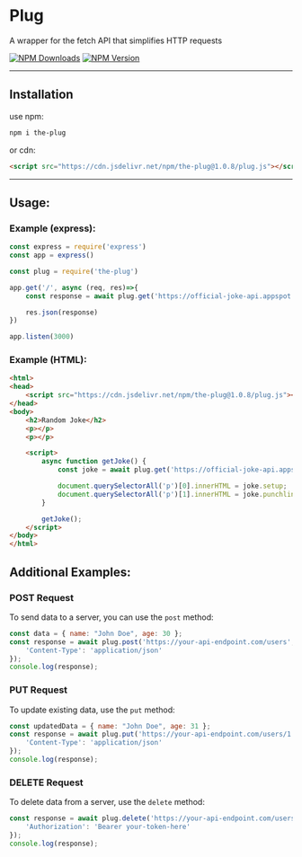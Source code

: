 # Plug

A wrapper for the fetch API that simplifies HTTP requests 

[![NPM Downloads](https://badgen.net/npm/dm/the-plug)](https://npmcharts.com/compare/the-plug?minimal=true)
[![NPM Version](https://badgen.net/npm/v/the-plug)](https://npmjs.org/package/the-plug)

---

## Installation

use npm: 
```bash
npm i the-plug
```
or cdn:
```html
<script src="https://cdn.jsdelivr.net/npm/the-plug@1.0.8/plug.js"></script>
```

---

## Usage:

### Example (express):

```javascript
const express = require('express')
const app = express()

const plug = require('the-plug')

app.get('/', async (req, res)=>{
    const response = await plug.get('https://official-joke-api.appspot.com/random_joke')

    res.json(response)
})

app.listen(3000)
```

### Example (HTML):
```html
<html>
<head>
    <script src="https://cdn.jsdelivr.net/npm/the-plug@1.0.8/plug.js"></script>
</head>
<body>
    <h2>Random Joke</h2>
    <p></p>
    <p></p>

    <script>
        async function getJoke() {
            const joke = await plug.get('https://official-joke-api.appspot.com/random_joke');

            document.querySelectorAll('p')[0].innerHTML = joke.setup;
            document.querySelectorAll('p')[1].innerHTML = joke.punchline;
        }

        getJoke();
    </script>
</body>
</html>
```

## Additional Examples:

### POST Request

To send data to a server, you can use the `post` method:

```javascript
const data = { name: "John Doe", age: 30 };
const response = await plug.post('https://your-api-endpoint.com/users', data, {
    'Content-Type': 'application/json'
});
console.log(response);
```

### PUT Request

To update existing data, use the `put` method:

```javascript
const updatedData = { name: "John Doe", age: 31 };
const response = await plug.put('https://your-api-endpoint.com/users/1', updatedData, {
    'Content-Type': 'application/json'
});
console.log(response);
```

### DELETE Request

To delete data from a server, use the `delete` method:

```javascript
const response = await plug.delete('https://your-api-endpoint.com/users/1', {
    'Authorization': 'Bearer your-token-here'
});
console.log(response);
```